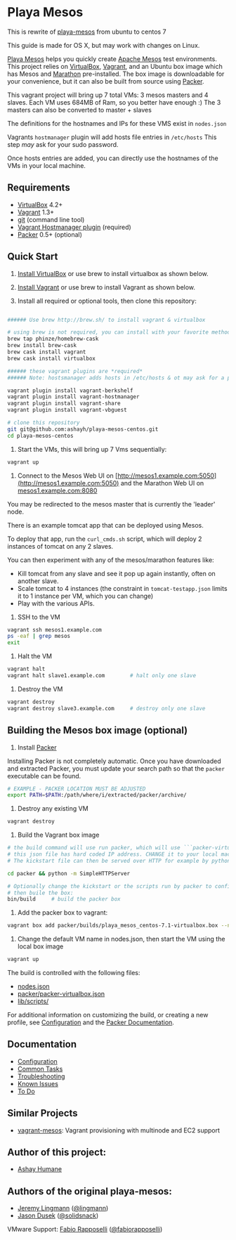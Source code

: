 # Playa Mesos

This is rewrite of [playa-mesos](https://github.com/mesosphere/playa-mesos) from ubuntu to centos 7

This guide is made for OS X, but may work with changes on Linux.

[Playa Mesos][8] helps you quickly create [Apache Mesos][1] test environments.
This project relies on [VirtualBox][5], [Vagrant][6], and an Ubuntu box image
which has Mesos and [Marathon][2] pre-installed. The box image is downloadable for your
convenience, but it can also be built from source using [Packer][9].

This vagrant project will bring up 7 total VMs: 3 mesos masters and 4 slaves. Each VM uses 684MB of Ram, so you better have enough :)
The 3 masters can also be converted to master + slaves

The definitions for the hostnames and IPs for these VMS exist in ```nodes.json```

Vagrants ```hostmanager``` plugin will add hosts file entries in ```/etc/hosts```
This step *may* ask for your sudo password.

Once hosts entries are added, you can directly use the hostnames of the VMs in your local machine.

## Requirements

* [VirtualBox][5] 4.2+
* [Vagrant][6] 1.3+
* [git](http://git-scm.com/downloads) (command line tool)
* [Vagrant Hostmanager plugin](https://github.com/smdahlen/vagrant-hostmanager) (required)
* [Packer][9] 0.5+ (optional)

## Quick Start

1. [Install VirtualBox](https://www.virtualbox.org/wiki/Downloads) or use brew to install virtualbox as shown below.

1. [Install Vagrant](http://www.vagrantup.com/downloads.html) or use brew to install Vagrant as shown below.

1. Install all required or optional tools, then clone this repository:

  ```bash

  ###### Use brew http://brew.sh/ to install vagrant & virtualbox

  # using brew is not required, you can install with your favorite method
  brew tap phinze/homebrew-cask
  brew install brew-cask
  brew cask install vagrant
  brew cask install virtualbox

  ###### these vagrant plugins are *required*
  ###### Note: hostsmanager adds hosts in /etc/hosts & ot may ask for a password

  vagrant plugin install vagrant-berkshelf
  vagrant plugin install vagrant-hostmanager
  vagrant plugin install vagrant-share
  vagrant plugin install vagrant-vbguest

  # clone this repository
  git git@github.com:ashayh/playa-mesos-centos.git
  cd playa-mesos-centos
  ```
1. Start the VMs, this will bring up 7 Vms sequentially:

  ```bash
  vagrant up
  ```

1. Connect to the Mesos Web UI on [http://mesos1.example.com:5050](http://mesos1.example.com:5050) and the Marathon Web UI on [mesos1.example.com:8080](http://mesos1.example.com:8080)

You may be redirected to the mesos master that is currently the 'leader' node.

There is an example tomcat app that can be deployed using Mesos.

To deploy that app, run the ```curl_cmds.sh``` script, which will deploy 2 instances of tomcat on any 2 slaves.

You can then experiment with any of the mesos/marathon features like:
 * Kill tomcat from any slave and see it pop up again instantly, often on another slave.
 * Scale tomcat to 4 instances (the constraint in ```tomcat-testapp.json``` limits it to 1 instance per VM, which you can change)
 * Play with the various APIs.

1. SSH to the VM

  ```bash
  vagrant ssh mesos1.example.com
  ps -eaf | grep mesos
  exit
  ```

1. Halt the VM

  ```bash
  vagrant halt
  vagrant halt slave1.example.com        # halt only one slave
  ```

1. Destroy the VM

  ```bash
  vagrant destroy
  vagrant destroy slave3.example.com     # destroy only one slave
  ```

## Building the Mesos box image (optional)

1. Install [Packer][9]

  Installing Packer is not completely automatic. Once you have downloaded and
  extracted Packer, you must update your search path so that the `packer`
  executable can be found.

  ```bash
  # EXAMPLE - PACKER LOCATION MUST BE ADJUSTED
  export PATH=$PATH:/path/where/i/extracted/packer/archive/
  ```

1. Destroy any existing VM

  ```bash
  vagrant destroy
  ```

1. Build the Vagrant box image

  ```bash
  # the build command will use run packer, which will use ```packer-virtualbox.json``` as input
  # this json file has hard coded IP address. CHANGE it to your local machines main IP address
  # The kickstart file can then be served over HTTP for example by python:

  cd packer && python -m SimpleHTTPServer

  # Optionally change the kickstart or the scripts run by packer to configure the new box
  # then buile the box:
  bin/build     # build the packer box
  ```
1. Add the packer box to vagrant:

  ```bash
  vagrant box add packer/builds/playa_mesos_centos-7.1-virtualbox.box --name playa_mesos_centos-7.1-virtualbox
  ```

1. Change the default VM name in nodes.json, then start the VM using the local box image

  ```bash
  vagrant up
  ```

The build is controlled with the following files:

* [nodes.json][21]
* [packer/packer-virtualbox.json][22]
* [lib/scripts/][23]

For additional information on customizing the build, or creating a new profile,
see [Configuration][15] and the [Packer Documentation][20].

## Documentation

* [Configuration][15]
* [Common Tasks][16]
* [Troubleshooting][17]
* [Known Issues][18]
* [To Do][19]

## Similar Projects

* [vagrant-mesos](https://github.com/everpeace/vagrant-mesos): Vagrant
  provisioning with multinode and EC2 support

## Author of this project:
* [Ashay Humane](https://github.com/ashayh)

## Authors of the original playa-mesos:

* [Jeremy Lingmann](https://github.com/lingmann) ([@lingmann](https://twitter.com/lingmann))
* [Jason Dusek](https://github.com/solidsnack) ([@solidsnack](https://twitter.com/solidsnack))

VMware Support: [Fabio Rapposelli](https://github.com/frapposelli) ([@fabiorapposelli](https://twitter.com/fabiorapposelli))


[1]: http://incubator.apache.org/mesos/ "Apache Mesos"
[2]: http://github.com/mesosphere/marathon "Marathon"
[3]: http://jenkins-ci.org/ "Jenkins"
[4]: http://zookeeper.apache.org/ "Apache Zookeeper"
[5]: http://www.virtualbox.org/ "VirtualBox"
[6]: http://www.vagrantup.com/ "Vagrant"
[7]: http://www.ansibleworks.com "Ansible"
[8]: https://github.com/mesosphere/playa-mesos "Playa Mesos"
[9]: http://www.packer.io "Packer"
[13]: http://mesosphere.io/downloads "Mesosphere Downloads"
[14]: http://www.ubuntu.com "Ubuntu"
[15]: doc/config.md "Configuration"
[16]: doc/common_tasks.md "Common Tasks"
[17]: doc/troubleshooting.md "Troubleshooting"
[18]: doc/known_issues.md "Known Issues"
[19]: doc/to_do.md "To Do"
[20]: http://www.packer.io/docs "Packer Documentation"
[21]: config.json "config.json"
[22]: packer/packer.json "packer.json"
[23]: lib/scripts "scripts"
